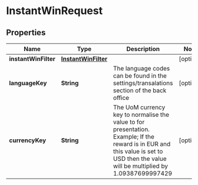 

# InstantWinRequest


## Properties

Name | Type | Description | Notes
------------ | ------------- | ------------- | -------------
**instantWinFilter** | [**InstantWinFilter**](InstantWinFilter.md) |  |  [optional]
**languageKey** | **String** | The language codes can be found in the settings/transalations section of the back office |  [optional]
**currencyKey** | **String** | The UoM currency key to normalise the value to for presentation. Example; If the reward is in EUR and this value is set to USD then the value will be multiplied by 1.09387699997429 |  [optional]



